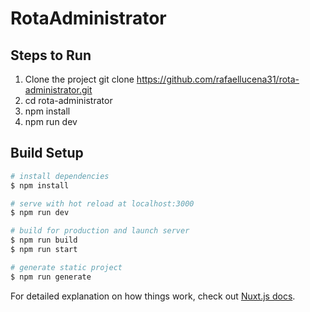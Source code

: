 # RotaAdministrator

## Steps to Run

1. Clone the project git clone https://github.com/rafaellucena31/rota-administrator.git
2. cd rota-administrator
3. npm install
4. npm run dev

## Build Setup

```bash
# install dependencies
$ npm install

# serve with hot reload at localhost:3000
$ npm run dev

# build for production and launch server
$ npm run build
$ npm run start

# generate static project
$ npm run generate
```

For detailed explanation on how things work, check out [Nuxt.js docs](https://nuxtjs.org).
